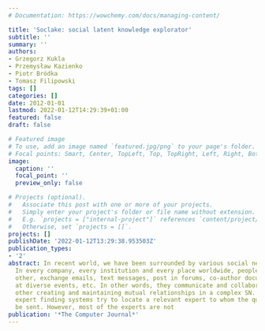 ```yaml
---
# Documentation: https://wowchemy.com/docs/managing-content/

title: 'Soclake: social latent knowledge explorator'
subtitle: ''
summary: ''
authors:
- Grzegorz Kukla
- Przemysław Kazienko
- Piotr Bródka
- Tomasz Filipowski
tags: []
categories: []
date: 2012-01-01
lastmod: 2022-01-12T14:29:39+01:00
featured: false
draft: false

# Featured image
# To use, add an image named `featured.jpg/png` to your page's folder.
# Focal points: Smart, Center, TopLeft, Top, TopRight, Left, Right, BottomLeft, Bottom, BottomRight.
image:
  caption: ''
  focal_point: ''
  preview_only: false

# Projects (optional).
#   Associate this post with one or more of your projects.
#   Simply enter your project's folder or file name without extension.
#   E.g. `projects = ["internal-project"]` references `content/project/deep-learning/index.md`.
#   Otherwise, set `projects = []`.
projects: []
publishDate: '2022-01-12T13:29:38.953503Z'
publication_types:
- '2'
abstract: In recent world, we have been surrounded by various social networks (SNs).
  In every company, every institution and every place worldwide, people call each
  other, exchange emails, text messages, post in forums, co-author documents, meet
  at diverse events, etc. In other words, they communicate and collaborate with each
  other creating and maintaining mutual relationships in a complex SN. The traditional
  expert finding systems try to locate a relevant expert to whom the query should
  be sent. However, most of the experts are not
publication: '*The Computer Journal*'
---
```

